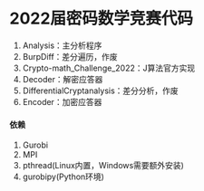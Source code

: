 # 2022届密码数学竞赛代码
1. Analysis：主分析程序
2. BurpDiff：差分遍历，作废
3. Crypto-math_Challenge_2022：J算法官方实现
4. Decoder：解密应答器
5. DifferentialCryptanalysis：差分分析，作废
6. Encoder：加密应答器

#### 依赖
1. Gurobi
2. MPI
3. pthread(Linux内置，Windows需要额外安装)
4. gurobipy(Python环境)
